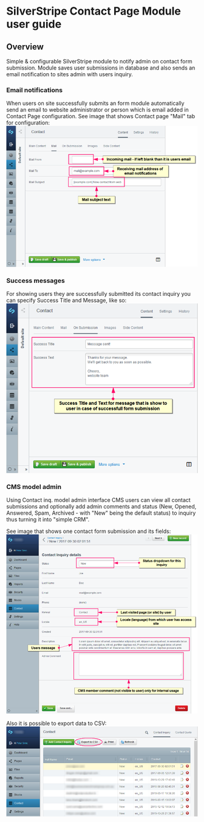 # SilverStripe Contact Page Module user guide

## Overview
Simple & configurable SilverStripe module to notify admin on contact form submission.
Module saves user submissions in database and also sends an email notification to sites admin with users inquiry.


### Email notifications
When users on site successfully submits an form module automatically send an email to website administrator or person which is email added in Contact Page configuration.
See image that shows Contact page "Mail" tab for configuration:
![Contact page mail settings](https://github.com/fractaslabs/silverstripe-contact-page/blob/master/docs/en/images/contact-page-mail-settings.png)


### Success messages
For showing users they are successfully submitted its contact inquiry you can specify Success Title and Message, like so:
![Contact page mail settings](https://github.com/fractaslabs/silverstripe-contact-page/blob/master/docs/en/images/contact-page-mail-success-message-fields.png)


### CMS model admin
Using Contact inq. model admin interface CMS users can view all contact submissions and optionally add admin comments and status (New, Opened, Answered, Spam, Archived - with "New" being the default status) to inquiry thus turning it into "simple CRM".  

See image that shows one contact form submission and its fields:
![Contact inquiry interface](https://github.com/fractaslabs/silverstripe-contact-page/blob/master/docs/en/images/contact-inq-interface.png)

Also it is possible to export data to CSV:
![Contact inquiry CSV export](https://github.com/fractaslabs/silverstripe-contact-page/blob/master/docs/en/images/contact-inq-interface-csv.png)
